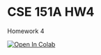 # CSE 151A HW4

Homework 4

<a target="_blank" href="https://colab.research.google.com/github/ucsd-cse151a-ss25/hw4">
  <img src="https://colab.research.google.com/assets/colab-badge.svg" alt="Open In Colab"/>
</a>
